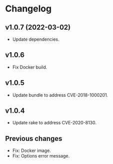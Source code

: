 # Changelog

## v1.0.7 (2022-03-02)

- Update dependencies.

## v1.0.6

- Fix Docker build.

## v1.0.5

- Update bundle to address CVE-2018-1000201.

## v1.0.4

- Update rake to address CVE-2020-8130.

## Previous changes

- Fix: Docker image.
- Fix: Options error message.
